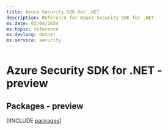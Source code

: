 ```yaml
---
title: Azure Security SDK for .NET
description: Reference for Azure Security SDK for .NET
ms.date: 03/04/2024
ms.topic: reference
ms.devlang: dotnet
ms.service: security
---
```

# Azure Security SDK for .NET - preview
## Packages - preview
[!INCLUDE [packages](security-index.md)]